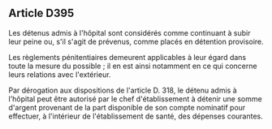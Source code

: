 Article D395
----
Les détenus admis à l'hôpital sont considérés comme continuant à subir leur
peine ou, s'il s'agit de prévenus, comme placés en détention provisoire.

Les règlements pénitentiaires demeurent applicables à leur égard dans toute la
mesure du possible ; il en est ainsi notamment en ce qui concerne leurs
relations avec l'extérieur.

Par dérogation aux dispositions de l'article D. 318, le détenu admis à l'hôpital
peut être autorisé par le chef d'établissement à détenir une somme d'argent
provenant de la part disponible de son compte nominatif pour effectuer, à
l'intérieur de l'établissement de santé, des dépenses courantes.
